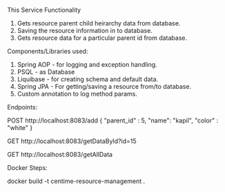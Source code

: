 This Service Functionality

1. Gets resource parent child heirarchy data from database.
2. Saving the resource information in to database.
3. Gets resource data for a particular parent id from database.


Components/Libraries used:
1. Spring AOP - for logging and exception handling.
2. PSQL - as Database
3. Liquibase - for creating schema and default data.
4. Spring JPA - For getting/saving a resource from/to database.
5. Custom annotation to log method params.


Endpoints:

POST http://localhost:8083/add
{
"parent_id" : 5,
"name": "kapil",
"color" : "white"
}

GET http://localhost:8083/getDataById?id=15

GET http://localhost:8083/getAllData



Docker Steps:

docker build -t centime-resource-management .

    
